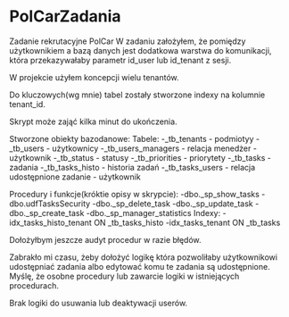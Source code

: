 # PolCarZadania
Zadanie rekrutacyjne PolCar
W zadaniu założyłem, że pomiędzy użytkownikiem a bazą danych jest dodatkowa warstwa do komunikacji, 
która przekazywałaby parametr id_user lub id_tenant z sesji.

W projekcie użyłem koncepcji wielu tenantów. 

Do kluczowych(wg mnie) tabel zostały stworzone indexy na kolumnie tenant_id.

Skrypt może zająć kilka minut do ukończenia.

Stworzone obiekty bazodanowe:
Tabele:
	-_tb_tenants - podmiotyy
	-_tb_users - użytkownicy
	-_tb_users_managers - relacja menedżer - użytkownik
	-_tb_status - statusy
	-_tb_priorities - priorytety
	-_tb_tasks - zadania
	-_tb_tasks_histo - historia zadań
	-_tb_tasks_users - relacja udostępnione zadanie - użytkownik

Procedury i funkcje(króktie opisy w skrypcie):
	-dbo._sp_show_tasks
	-dbo.udfTasksSecurity
	-dbo._sp_delete_task
	-dbo._sp_update_task
	-dbo._sp_create_task
	-dbo._sp_manager_statistics
Indexy:
	-idx_tasks_histo_tenant ON _tb_tasks_histo 
	-idx_tasks_tenant ON _tb_tasks 

Dołożyłbym jeszcze audyt procedur w razie błędów.

Zabrakło mi czasu, żeby dołożyć logikę która pozwoliłaby użytkownikowi udostępniać zadania albo edytować komu te zadania są udostępnione.
Myślę, że osobne procedury lub zawarcie logiki w istniejących procedurach.

Brak logiki do usuwania lub deaktywacji userów.
